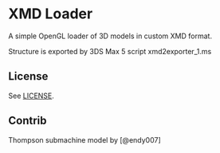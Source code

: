 # XMD Loader

A simple OpenGL loader of 3D models in custom XMD format.

Structure is exported by 3DS Max 5 script xmd2exporter_1.ms

## License

See [LICENSE](LICENSE).

## Contrib
Thompson submachine model by [@endy007]